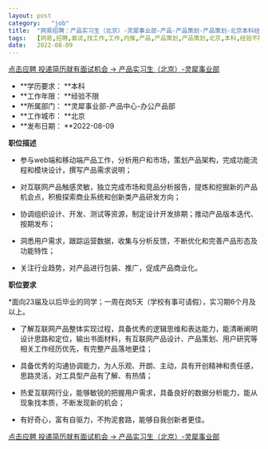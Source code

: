 ```yaml
---
layout:	post
category:	"job"
title:	"网易招聘：产品实习生（北京）-灵犀事业部-产品-产品策划-产品策划-北京本科经验不限"
tags:	[网易,招聘,面试,找工作,工作,内推,产品,产品策划,产品策划,北京,本科,经验不限]
date:	2022-08-09
---
```


[点击应聘 投递简历就有面试机会 ->  产品实习生（北京）-灵犀事业部](http://mobile.bole.netease.com/bole/boleDetail?id=38170&employeeId=346f03c3cda5f04c&key=all)



- **学历要求： **本科
- **工作年限： **经验不限
- **所属部门： **灵犀事业部-产品中心-办公产品部
- **工作城市： **北京
- **发布日期： **2022-08-09



**职位描述**

- 参与web端和移动端产品工作，分析用户和市场，策划产品架构，完成功能流程和模块设计，撰写产品需求说明；

- 对互联网产品触感灵敏，独立完成市场和竞品分析报告，提炼和挖掘新的产品机会点，积极探索商业系统和创新类产品研发方向；

- 协调组织设计、开发、测试等资源，制定设计开发排期；推动产品版本迭代、按期发布；

- 洞悉用户需求，跟踪运营数据，收集与分析反馈，不断优化和完善产品形态及功能特性；

- 关注行业趋势，对产品进行包装、推广，促成产品商业化。



**职位要求**

*面向23届及以后毕业的同学；一周在岗5天（学校有事可请假），实习期6个月及以上。

- 了解互联网产品整体实现过程，具备优秀的逻辑思维和表达能力，能清晰阐明设计思路和定位，输出书面材料，有互联网产品设计、产品策划、用户研究等相关工作经历优先，有完整产品落地更佳；

- 具备优秀的沟通协调能力，为人乐观、开朗、主动，具有开创精神和责任感，思路灵活，对工具型产品有了解、有热情；

- 热爱互联网行业，能够敏锐的把握用户需求，具备良好的数据分析能力，能从现象找本质，不断发现新的机会； 

- 有好奇心，富有自驱力，不拘泥套路，能够自我创新者更佳。



[点击应聘 投递简历就有面试机会 ->  产品实习生（北京）-灵犀事业部](http://mobile.bole.netease.com/bole/boleDetail?id=38170&employeeId=346f03c3cda5f04c&key=all)